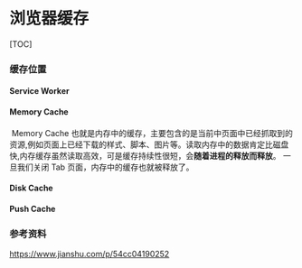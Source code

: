 # 浏览器缓存

[TOC]

### 缓存位置

#### Service Worker

#### Memory Cache

​		Memory Cache 也就是内存中的缓存，主要包含的是当前中页面中已经抓取到的资源,例如页面上已经下载的样式、脚本、图片等。读取内存中的数据肯定比磁盘快,内存缓存虽然读取高效，可是缓存持续性很短，会**随着进程的释放而释放**。 一旦我们关闭 Tab 页面，内存中的缓存也就被释放了。

#### Disk Cache

#### Push Cache

### 参考资料

https://www.jianshu.com/p/54cc04190252